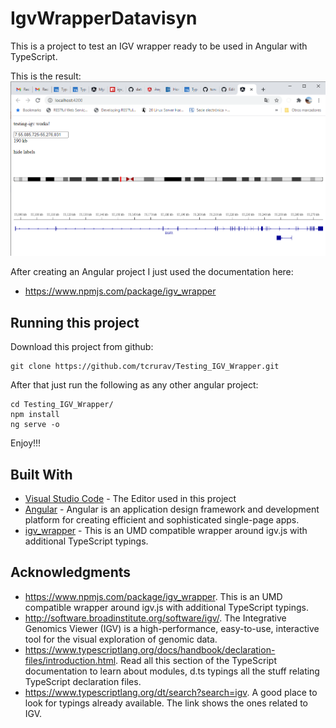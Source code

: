 # IgvWrapperDatavisyn

This is a project to test an IGV wrapper ready to be used in Angular with TypeScript.

This is the result:
![Create Project](/docs/screenshot-1.png)

After creating an Angular project I just used the documentation here:
* https://www.npmjs.com/package/igv_wrapper

## Running this project

Download this project from github:

````
git clone https://github.com/tcrurav/Testing_IGV_Wrapper.git
````

After that just run the following as any other angular project:
````
cd Testing_IGV_Wrapper/
npm install
ng serve -o
````

Enjoy!!!


## Built With

* [Visual Studio Code](https://code.visualstudio.com/) - The Editor used in this project
* [Angular](https://angular.io/) - Angular is an application design framework and development platform for creating efficient and sophisticated single-page apps.
* [igv_wrapper](https://github.com/datavisyn/igv_wrapper) - This is an UMD compatible wrapper around igv.js with additional TypeScript typings.


## Acknowledgments

* https://www.npmjs.com/package/igv_wrapper. This is an UMD compatible wrapper around igv.js with additional TypeScript typings.
* http://software.broadinstitute.org/software/igv/. The Integrative Genomics Viewer (IGV) is a high-performance, easy-to-use, interactive tool for the visual exploration of genomic data.
* https://www.typescriptlang.org/docs/handbook/declaration-files/introduction.html. Read all this section of the TypeScript documentation to learn about modules, d.ts typings all the stuff relating TypeScript declaration files.
* https://www.typescriptlang.org/dt/search?search=igv. A good place to look for typings already available. The link shows the ones related to IGV.
